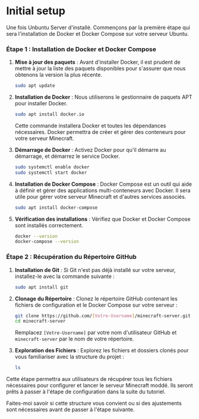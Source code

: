 # Initial setup

Une fois Unbuntu Server d'installé.
Commençons par la première étape qui sera l'installation de Docker et Docker Compose sur votre serveur Ubuntu. 

### Étape 1 : Installation de Docker et Docker Compose

1. **Mise à jour des paquets** :
   Avant d'installer Docker, il est prudent de mettre à jour la liste des paquets disponibles pour s'assurer que nous obtenons la version la plus récente.

   ```bash
   sudo apt update
   ```

2. **Installation de Docker** :
   Nous utiliserons le gestionnaire de paquets APT pour installer Docker.

   ```bash
   sudo apt install docker.io
   ```

   Cette commande installera Docker et toutes les dépendances nécessaires. Docker permettra de créer et gérer des conteneurs pour votre serveur Minecraft.

3. **Démarrage de Docker** :
   Activez Docker pour qu'il démarre au démarrage, et démarrez le service Docker.

   ```bash
   sudo systemctl enable docker
   sudo systemctl start docker
   ```

4. **Installation de Docker Compose** :
   Docker Compose est un outil qui aide à définir et gérer des applications multi-conteneurs avec Docker. Il sera utile pour gérer votre serveur Minecraft et d'autres services associés.

   ```bash
   sudo apt install docker-compose
   ```

5. **Vérification des installations** :
   Vérifiez que Docker et Docker Compose sont installés correctement.

   ```bash
   docker --version
   docker-compose --version
   ```

### Étape 2 : Récupération du Répertoire GitHub

1. **Installation de Git** :
   Si Git n'est pas déjà installé sur votre serveur, installez-le avec la commande suivante :

   ```bash
   sudo apt install git
   ```

2. **Clonage du Répertoire** :
   Clonez le répertoire GitHub contenant les fichiers de configuration et le Docker Compose sur votre serveur :

   ```bash
   git clone https://github.com/[Votre-Username]/minecraft-server.git
   cd minecraft-server
   ```

   Remplacez `[Votre-Username]` par votre nom d'utilisateur GitHub et `minecraft-server` par le nom de votre répertoire.

3. **Exploration des Fichiers** :
   Explorez les fichiers et dossiers clonés pour vous familiariser avec la structure du projet :

   ```bash
   ls
   ```

Cette étape permettra aux utilisateurs de récupérer tous les fichiers nécessaires pour configurer et lancer le serveur Minecraft moddé. Ils seront prêts à passer à l'étape de configuration dans la suite du tutoriel.

Faites-moi savoir si cette structure vous convient ou si des ajustements sont nécessaires avant de passer à l'étape suivante.